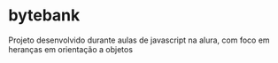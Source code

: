 # bytebank
Projeto desenvolvido durante aulas de javascript na alura, com foco em heranças em orientação a objetos
